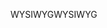 <span data-ttu-id="fdaec-101">WYSIWYG</span><span class="sxs-lookup"><span data-stu-id="fdaec-101">WYSIWYG</span></span>